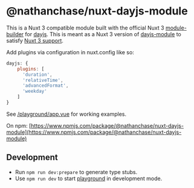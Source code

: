 # @nathanchase/nuxt-dayjs-module

This is a Nuxt 3 compatible module built with the official Nuxt 3 [module-builder](https://github.com/nuxt/module-builder) for [dayjs](https://github.com/iamkun/dayjs/). This is meant as a Nuxt 3 version of [dayjs-module](https://github.com/nuxt-community/dayjs-module) to satisfy [Nuxt 3 support](https://github.com/nuxt-community/dayjs-module/issues/376).

Add plugins via configuration in nuxt.config like so:
```js
dayjs: {
    plugins: [
      'duration',
      'relativeTime',
      'advancedFormat',
      'weekday'
    ]
}
```

See [/playground/app.vue](https://github.com/nathanchase/dayjs/blob/master/playground/app.vue) for working examples.

On npm: [https://www.npmjs.com/package/@nathanchase/nuxt-dayjs-module](https://www.npmjs.com/package/@nathanchase/nuxt-dayjs-module)

## Development

- Run `npm run dev:prepare` to generate type stubs.
- Use `npm run dev` to start [playground](./playground) in development mode.
